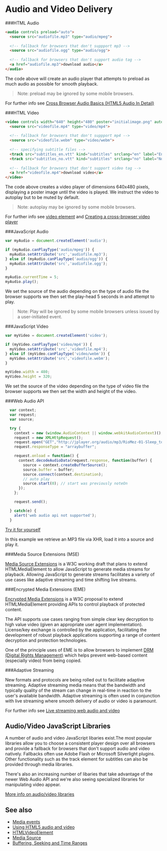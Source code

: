 Audio and Video Delivery
========================


###HTML Audio

`````html
<audio controls preload="auto">
  <source src="audiofile.mp3" type="audio/mpeg">
  
  <!-- fallback for browsers that don't suppport mp3 -->
  <source src="audiofile.ogg" type="audio/ogg">
  
  <!-- fallback for browsers that don't support audio tag -->
  <a href="audiofile.mp3">download audio</a>
</audio>
`````

The code above will create an audio player that attempts to preload as much audio as possible for smooth playback.

> Note: preload may be ignored by some mobile browsers.

For further info see [Cross Browser Audio Basics (HTML5 Audio In Detail)](https://developer.mozilla.org/en-US/Apps/Build/Manipulating_media/Cross-browser_audio_basics#HTML5_audio_in_detail)


###HTML Video

`````html
<video controls width="640" height="480" poster="initialimage.png" autoplay muted>
  <source src="videofile.mp4" type="video/mp4">
  
  <!-- fallback for browsers that don't suppport mp4 -->
  <source src="videofile.webm" type="video/webm">
  
  <!-- specifying subtitle files -->
  <track src="subtitles_en.vtt" kind="subtitles" srclang="en" label="English">
  <track src="subtitles_no.vtt" kind="subtitles" srclang="no" label="Norwegian">
  
  <!-- fallback for browsers that don't support video tag -->
  <a href="videofile.mp4">download video</a>
</video>
`````

The code above creates a video player of dimensions 640x480 pixels, displaying a poster image until the video is played. We instruct the video to autoplay but to be muted by default.

> Note: autoplay may be ignored by some mobile browsers.

For further info see [video element](https://developer.mozilla.org/en/docs/Web/HTML/Element/video) and [Creating a cross-browser video player](https://developer.mozilla.org/en-US/Apps/Build/Manipulating_media/cross_browser_video_player)

###JavaScript Audio

`````javascript
var myAudio = document.createElement('audio');

if (myAudio.canPlayType('audio/mpeg')) {
  myAudio.setAttribute('src','audiofile.mp3');
} else if (myAudio.canPlayType('audio/ogg')) {
  myAudio.setAttribute('src','audiofile.ogg');
}

myAudio.currentTime = 5;
myAudio.play();
`````

We set the source of the audio depending on the type of audio file the browser supports we then set the play-head 5 seconds in and attempt to play.

> Note: Play will be ignored by some mobile browsers unless issued by a user-initiated event.

###JavaScript Video

`````javascript
var myVideo = document.createElement('video');

if (myVideo.canPlayType('video/mp4')) {
  myVideo.setAttribute('src','videofile.mp4');
} else if (myVideo.canPlayType('video/webm')) {
  myVideo.setAttribute('src','videofile.webm');
}

myVideo.width = 480;
myVideo.height = 320;
`````
We set the source of the video depending on the type of video file the browser supports we then set the width and height of the video.

###Web Audio API

`````javascript
  var context;
  var request; 
  var source;

  try { 
    context = new (window.AudioContext || window.webkitAudioContext)();
    request = new XMLHttpRequest(); 
    request.open("GET","http://jplayer.org/audio/mp3/RioMez-01-Sleep_together.mp3",true); 
    request.responseType = "arraybuffer"; 

    request.onload = function() { 
      context.decodeAudioData(request.response, function(buffer) { 
        source = context.createBufferSource();  
        source.buffer = buffer; 
        source.connect(context.destination); 
        // auto play
        source.start(0); // start was previously noteOn
      }); 
    }; 

    request.send(); 

  } catch(e) { 
    alert('web audio api not supported'); 
  } 
`````

[Try it for yourself](http://jsbin.com/facutone/1/edit?js)

In this example we retrieve an MP3 file via XHR, load it into a source and play it.

###Media Source Extensions (MSE)


[Media Source Extensions](https://dvcs.w3.org/hg/html-media/raw-file/tip/media-source/media-source.html) is a W3C working draft that plans to extend HTMLMediaElement to allow JavaScript to generate media streams for playback. Allowing JavaScript to generate streams facilitates a variety of use cases like adaptive streaming and time shifting live streams.

###Encrypted Media Extensions (EME)


[Encrypted Media Extensions](https://dvcs.w3.org/hg/html-media/raw-file/tip/encrypted-media/encrypted-media.html) is a W3C proposal to extend HTMLMediaElement providing APIs to control playback of protected content.

The API supports use cases ranging from simple clear key decryption to high value video (given an appropriate user agent implementation). License/key exchange is controlled by the application, facilitating the development of robust playback applications supporting a range of content decryption and protection technologies.

One of the principle uses of EME is to allow browsers to implement [DRM (Digital Rights Management)](http://en.wikipedia.org/wiki/Digital_rights_management) which helps prevent web-based content (especially video) from being copied.

###Adaptive Streaming

New formats and protocols are being rolled out to facilitate adaptive streaming. Adaptive streaming media means that the bandwidth and typically quality of the stream can change in real-time in reaction to the user's available bandwidth. Adaptive streaming is often used in conjunction with live streaming where smooth delivery of audio or video is paramount. 

For further info see [Live streaming web audio and video](https://developer.mozilla.org/en-US/Apps/Build/Manipulating_media/Live_streaming_web_audio_and_video)


Audio/Video JavaScript Libraries
--------------------------------

A number of audio and video JavaScript libaries exist.The most popular libraries allow you to choose a consistent player design over all browsers and provide a fallback for browsers that don't support audio and video natively. Fallbacks often use Adobe Flash or Microsoft Silverlight plugins. Other functionality such as the track element
for subtitles can also be provided through media libraries.

There's also an increasing number of libaries that take advantage of the newer Web Audio API and we're also seeing specialized libraries for manipulating video appear.

[More info on audio/video libraries]()


See also
--------

- [Media events](https://developer.mozilla.org/en-US/docs/Web/Guide/Events/Media_events)
- [Using HTML5 audio and video](https://developer.mozilla.org/en-US/docs/Web/Guide/HTML/Using_HTML5_audio_and_video)
- [HTMLVideoElement](https://developer.mozilla.org/en/docs/Web/API/HTMLVideoElement)
- [Media Source](https://developer.mozilla.org/en-US/docs/Web/API/MediaSource)
- [Buffering, Seeking and Time Ranges](https://developer.mozilla.org/en-US/Apps/Build/Manipulating_media/buffering_seeking_time_ranges)
